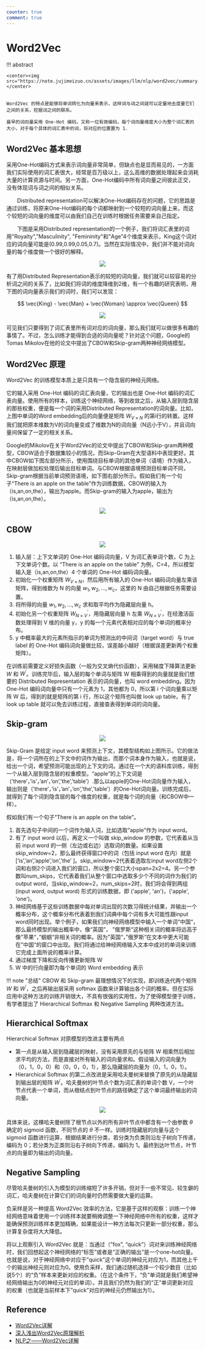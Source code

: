 ```yaml
---
counter: true
comment: true
---
```


# Word2Vec

!!! abstract

    <center><img src="https://note.jujimeizuo.cn/assets/images/llm/nlp/word2vec/summary.png"></center>


    Word2Vec 的特点是能够将单词转化为向量来表示，这样词与词之间就可以定量地去度量它们之间的关系，挖掘词之间的联系。

    最早的词向量采用 One-Hot 编码，又称一位有效编码，每个词向量维度大小为整个词汇表的大小，对于每个具体的词汇表中的词，将对应的位置置为 1.


## Word2Vec 基本思想


采用One-Hot编码方式来表示词向量非常简单，但缺点也是显而易见的，一方面我们实际使用的词汇表很大，经常是百万级以上，这么高维的数据处理起来会消耗大量的计算资源与时间。另一方面，One-Hot编码中所有词向量之间彼此正交，没有体现词与词之间的相似关系。

　　Distributed representation可以解决One-Hot编码存在的问题，它的思路是通过训练，将原来One-Hot编码的每个词都映射到一个较短的词向量上来，而这个较短的词向量的维度可以由我们自己在训练时根据任务需要来自己指定。

　　下图是采用Distributed representation的一个例子，我们将词汇表里的词用"Royalty","Masculinity", "Femininity"和"Age"4个维度来表示，King这个词对应的词向量可能是(0.99,0.99,0.05,0.7)。当然在实际情况中，我们并不能对词向量的每个维度做一个很好的解释。

<center><img src="https://note.jujimeizuo.cn/assets/images/llm/nlp/word2vec/dr.png"></center>

有了用Distributed Representation表示的较短的词向量，我们就可以较容易的分析词之间的关系了，比如我们将词的维度降维到2维，有一个有趣的研究表明，用下图的词向量表示我们的词时，我们可以发现：

$$
\vec{King} - \vec{Man} + \vec{Woman} \approx \vec{Queen}
$$

<center><img src="https://note.jujimeizuo.cn/assets/images/llm/nlp/word2vec/kmwq.png"></center>

可见我们只要得到了词汇表里所有词对应的词向量，那么我们就可以做很多有趣的事情了。不过，怎么训练才能得到合适的词向量呢？针对这个问题，Google的Tomas Mikolov在他的论文中提出了CBOW和Skip-gram两种神经网络模型。

## Word2Vec 原理

Word2Vec 的训练模型本质上是只具有一个隐含层的神经元网络。

它的输入采用 One-Hot 编码的词汇表向量，它的输出也是 One-Hot 编码的词汇表向量。使用所有的样本，训练这个神经网络，等到收敛之后，从输入层到隐含层的那些权重，便是每一个词的采用Distributed Representation的词向量。比如，上图中单词的Word embedding后的向量便是矩阵 $W_{V \times N}$ 的第i行的转置。这样我们就把原本维数为V的词向量变成了维数为N的词向量（N远小于V），并且词向量间保留了一定的相关关系。

Google的Mikolov在关于Word2Vec的论文中提出了CBOW和Skip-gram两种模型，CBOW适合于数据集较小的情况，而Skip-Gram在大型语料中表现更好。其中CBOW如下图左部分所示，使用围绕目标单词的其他单词（语境）作为输入，在映射层做加权处理后输出目标单词。与CBOW根据语境预测目标单词不同，Skip-gram根据当前单词预测语境，如下图右部分所示。假如我们有一个句子“There is an apple on the table”作为训练数据，CBOW的输入为（is,an,on,the），输出为apple。而Skip-gram的输入为apple，输出为（is,an,on,the）。

<center><img src="https://note.jujimeizuo.cn/assets/images/llm/nlp/word2vec/cbow-skipgram.png"></center>

## CBOW

<center><img src="https://note.jujimeizuo.cn/assets/images/llm/nlp/word2vec/cbow-net.png"></center>

1. 输入层：上下文单词的 One-Hot 编码词向量，V 为词汇表单词个数，C 为上下文单词个数。以 “There is an apple on the table” 为例，C=4，所以模型输入是（is,an,on,the）4 个单词的 One-Hot 编码词向量。
2. 初始化一个权重矩阵 $W_{V \times N}$，然后用所有输入的 One-Hot 编码词向量左乘该矩阵，得到维数为 N 的向量 $w_1,w_2,...,w_c$，这里的 N 由自己根据任务需要设置。
3. 将所得的向量 $w_1,w_2,...,w_c$ 求和取平均作为隐藏层向量 h。
4. 初始化另一个权重矩阵 $W_{N \times V}^\prime$，用隐藏层向量 h 左乘 $W_{N \times V}^\prime$，在经激活函数处理得到 V 维的向量 y，y 的每一个元素代表相对应的每个单词的概率分布。
5. y 中概率最大的元素所指示的单词为预测出的中间词（target word）与 true label 的 One-Hot 编码词向量做比较，误差越小越好（根据误差更新两个权重矩阵）。

在训练前需要定义好损失函数（一般为交叉熵代价函数），采用梯度下降算法更新 $W$ 和 $W^\prime$。训练完毕后，输入层的每个单词与矩阵 W 相乘得到的向量就是我们想要的 Distributed Representation 表示的词向量，也叫 word embedding。因为 One-Hot 编码词向量中只有一个元素为 1，其他都为 0，所以第 i 个词向量乘以矩阵 W 后，得到的就是矩阵的第 i 行，所以这个矩阵也叫做 look up table，有了 look up table 就可以免去训练过程，直接查表得到单词的词向量。

## Skip-gram

<center><img src="https://note.jujimeizuo.cn/assets/images/llm/nlp/word2vec/skip-gram-net.png"></center>

Skip-Gram 是给定 input word 来预测上下文，其模型结构如上图所示。它的做法是，将一个词所在的上下文中的词作为输出，而那个词本身作为输入，也就是说，给出一个词，希望预测可能出现的上下文的词。通过在一个大的语料库训练，得到一个从输入层到隐含层的权重模型。“apple”的上下文词是（’there’，’is’，’an’，’on’,’the’,’table’）.那么以apple的One-Hot词向量作为输入，输出则是（’there’，’is’，’an’，’on’,’the’,’table’）的One-Hot词向量。训练完成后，就得到了每个词到隐含层的每个维度的权重，就是每个词的向量（和CBOW中一样）。

假如我们有一个句子“There is an apple on the table”。

1. 首先选句子中间的一个词作为输入词，比如选取“apple”作为 input word。
2. 有了 input word 以后，再定义一个叫做 skip_window 的参数，它代表着从当前 input word 的一侧（左边或右边）选取词的数量。如果设置 skip_window=2，那么最终获得窗口中的词（包括 input word 在内）就是[‘is’,’an’,’apple’,’on’,’the’ ]。skip_window=2代表着选取左input word左侧2个词和右侧2个词进入我们的窗口，所以整个窗口大小span=2x2=4。另一个参数叫num_skips，它代表着我们从整个窗口中选取多少个不同的词作为我们的output word，当skip_window=2，num_skips=2时，我们将会得到两组 (input word, output word) 形式的训练数据，即 ('apple', 'an')，('apple', 'one')。
3. 神经网络基于这些训练数据中每对单词出现的次数习得统计结果，并输出一个概率分布，这个概率分布代表着到我们词典中每个词有多大可能性跟input word同时出现。举个例子，如果我们向神经网络模型中输入一个单词“中国“，那么最终模型的输出概率中，像“英国”， ”俄罗斯“这种相关词的概率将远高于像”苹果“，”蝈蝈“非相关词的概率。因为”英国“，”俄罗斯“在文本中更大可能在”中国“的窗口中出现。我们将通过给神经网络输入文本中成对的单词来训练它完成上面所说的概率计算。
4. 通过梯度下降和反向传播更新矩阵 W
5. W 中的行向量即为每个单词的 Word embedding 表示

!!! note "总结"
    CBOW 和 Skip-gram 最理想情况下的实现，即训练迭代两个矩阵 $W$ 和 $W^\prime$，之后再输出层采用 softmax 函数来计算输出各个词的概率。但在实际应用中这种方法的训练开销很大，不具有很强的实用性，为了使得模型便于训练，有学者提出了 Hierarchical Softmax 和 Negative Sampling 两种改进方法。

## Hierarchical Softmax

Hierarchical Softmax 对原模型的改进主要有两点

- 第一点是从输入层到隐藏层的映射，没有采用原先的与矩阵 W 相乘然后相加求平均的方法，而是直接对所有输入的词向量求和。假设输入的词向量为（0，1，0，0）和（0，0，0，1），那么隐藏层的向量为（0，1，0，1）。
- Hierarchical Softmax 的第二点改进是采用哈夫曼树来替换了原先的从隐藏层到输出层的矩阵 $W^\prime$。哈夫曼树的叶节点个数为词汇表的单词个数 V，一个叶节点代表一个单词，而从根结点到叶节点的路径确定了这个单词最终输出的词向量。

<center><img src="https://note.jujimeizuo.cn/assets/images/llm/nlp/word2vec/hs-huffman.png"></center>

具体来说，这棵哈夫曼树除了根节点以外的所有非叶节点中都含有一个由参数 $\theta$ 确定的 sigmoid 函数，不同节点的 $\theta$ 不一样。训练时隐藏层的向量与这个 sigmoid 函数进行运算，根据结果进行分类，若分类为负类则沿左子树向下传递，编码为 0；若分类为正类则沿右子树向下传递，编码为 1。最终到达叶节点，叶节点的向量即为输出的词向量。

## Negative Sampling

尽管哈夫曼树的引入为模型的训练缩短了许多开销，但对于一些不常见、较生僻的词汇，哈夫曼树在计算它们的词向量时仍然需要做大量的运算。

负采样是另一种提高 Word2Vec 效率的方法，它是基于这样的观察：训练一个神经网络意味着使用一个训练样本就要稍微调整一下神经网络中所有的权重，这样才能确保预测训练样本更加精确，如果能设计一种方法每次只更新一部分权重，那么计算复杂度将大大降低。

将以上观察引入 Word2Vec 就是：当通过（”fox”, “quick”）词对来训练神经网络时，我们回想起这个神经网络的“标签”或者是“正确的输出”是一个one-hot向量。也就是说，对于神经网络中对应于”quick”这个单词的神经元对应为1，而其他上千个的输出神经元则对应为0。使用负采样，我们通过随机选择一个较少数目（比如说5个）的“负”样本来更新对应的权重。（在这个条件下，“负”单词就是我们希望神经网络输出为0的神经元对应的单词）。并且我们仍然为我们的“正”单词更新对应的权重（也就是当前样本下”quick”对应的神经元仍然输出为1）。

## Reference

- [Word2Vec详解](https://zhuanlan.zhihu.com/p/61635013)
- [深入浅出Word2Vec原理解析](https://zhuanlan.zhihu.com/p/114538417)
- [NLP之——Word2Vec详解](https://www.cnblogs.com/guoyaohua/p/9240336.html)